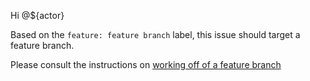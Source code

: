 Hi @${actor}

Based on the `feature: feature branch` label, this issue should target a feature branch.

Please consult the instructions on [working off of a feature branch](https://github.com/hackforla/website/wiki/How-to-work-off-of-a-feature-branch)
